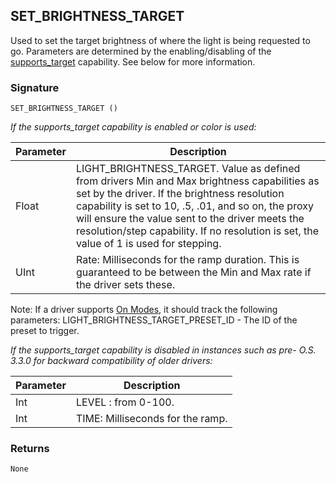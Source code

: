 ## SET\_BRIGHTNESS\_TARGET

Used to set the target brightness of where the light is being requested to go. Parameters are determined by the enabling/disabling of the [supports\_target][1] capability. See below for more information.


### Signature

`SET_BRIGHTNESS_TARGET ()`

_If the supports\_target capability is enabled or color is used:_

| Parameter | Description |
| --- | --- |
| Float | LIGHT\_BRIGHTNESS\_TARGET. Value as defined from drivers Min and Max brightness capabilities as set by the driver. If the brightness resolution capability is set to 10, .5, .01, and so on, the proxy will ensure the value sent to the driver meets the resolution/step capability.  If no resolution is set, the value of 1 is used for stepping. | 
| UInt | Rate: Milliseconds for the ramp duration.  This is guaranteed to be between the Min and Max rate if the driver sets these.|

Note: If a driver supports [On Modes][2], it should track the following parameters: LIGHT\_BRIGHTNESS\_TARGET\_PRESET\_ID - The ID of the preset to trigger.


_If the supports\_target capability is disabled in instances such as pre- O.S. 3.3.0 for backward compatibility of older drivers:_

| Parameter | Description |
| --- | --- |
|Int| LEVEL : from 0-100.|
Int| TIME: Milliseconds for the ramp.|



### Returns

`None`

[1]:	https://snap-one.github.io/docs-driverworks-proxyprotocol/#supports_target
[2]:	https://snap-one.github.io/docs-driverworks-proxyprotocol/#dynamic-on